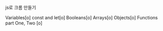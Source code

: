 js로 크롬 만들기 

Variables[o]
const and let[o]
Booleans[o]
Arrays[o]
Objects[o]
Functions part One, Two [o]